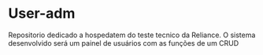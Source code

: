# User-adm
Repositorio dedicado a hospedatem do teste tecnico da Reliance. O sistema desenvolvido será um painel de usuários com as funções de um CRUD
